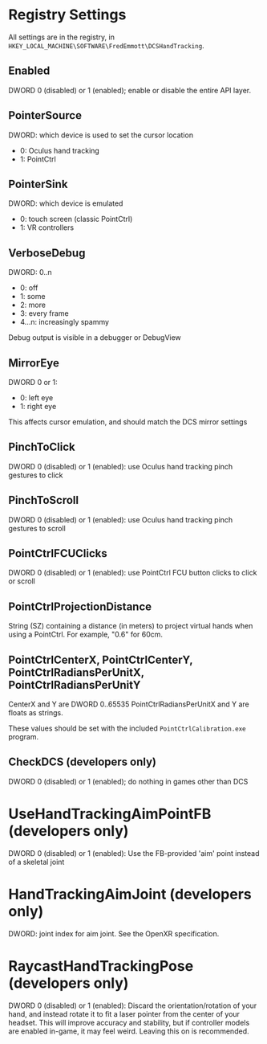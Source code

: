 # Registry Settings

All settings are in the registry, in `HKEY_LOCAL_MACHINE\SOFTWARE\FredEmmott\DCSHandTracking`.

## Enabled

DWORD 0 (disabled) or 1 (enabled); enable or disable the entire API layer.

## PointerSource

DWORD: which device is used to set the cursor location

- 0: Oculus hand tracking
- 1: PointCtrl

## PointerSink

DWORD: which device is emulated

- 0: touch screen (classic PointCtrl)
- 1: VR controllers

## VerboseDebug

DWORD: 0..n

- 0: off
- 1: some
- 2: more
- 3: every frame
- 4...n: increasingly spammy

Debug output is visible in a debugger or DebugView

## MirrorEye

DWORD 0 or 1:

- 0: left eye
- 1: right eye

This affects cursor emulation, and should match the DCS mirror settings

## PinchToClick

DWORD 0 (disabled) or 1 (enabled): use Oculus hand tracking pinch gestures to click

## PinchToScroll

DWORD 0 (disabled) or 1 (enabled): use Oculus hand tracking pinch gestures to scroll

## PointCtrlFCUClicks

DWORD 0 (disabled) or 1 (enabled): use PointCtrl FCU button clicks to click or scroll

## PointCtrlProjectionDistance

String (SZ) containing a distance (in meters) to project virtual hands when using a PointCtrl. For example, "0.6" for 60cm.

## PointCtrlCenterX, PointCtrlCenterY, PointCtrlRadiansPerUnitX, PointCtrlRadiansPerUnitY

CenterX and Y are DWORD 0..65535
PointCtrlRadiansPerUnitX and Y are floats as strings.

These values should be set with the included `PointCtrlCalibration.exe` program.

## CheckDCS (developers only)

DWORD 0 (disabled) or 1 (enabled); do nothing in games other than DCS

# UseHandTrackingAimPointFB (developers only)

DWORD 0 (disabled) or 1 (enabled): Use the FB-provided 'aim' point instead of a skeletal joint

# HandTrackingAimJoint (developers only)

DWORD: joint index for aim joint. See the OpenXR specification.

# RaycastHandTrackingPose (developers only)

DWORD 0 (disabled) or 1 (enabled): Discard the orientation/rotation of your hand, and instead rotate it to fit a laser pointer from the center of your headset. This will improve accuracy and stability, but if controller models are enabled in-game, it may feel weird. Leaving this on is recommended.
